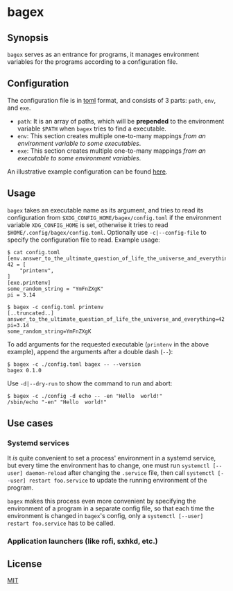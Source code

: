 # bagex

## Synopsis

`bagex` serves as an entrance for programs, it manages environment variables
for the programs according to a configuration file.

## Configuration

The configuration file is in [toml](https://github.com/toml-lang/toml) format,
and consists of 3 parts: `path`, `env`, and `exe`.

- `path`: It is an array of paths, which will be **prepended** to the
  environment variable `$PATH` when `bagex` tries to find a executable.
- `env`: This section creates multiple one-to-many mappings _from an
  environment variable to some executables_.
- `exe`: This section creates multiple one-to-many mappings _from an
  executable to some environment variables_.

An illustrative example configuration can be found [here](./config.toml).

## Usage

`bagex` takes an executable name as its argument, and tries to read its
configuration from `$XDG_CONFIG_HOME/bagex/config.toml` if the environment
variable `XDG_CONFIG_HOME` is set, otherwise it tries to read
`$HOME/.config/bagex/config.toml`.  Optionally use `-c|--config-file` to
specify the configuration file to read.  Example usage:

```shell
$ cat config.toml
[env.answer_to_the_ultimate_question_of_life_the_universe_and_everything]
42 = [
    "printenv",
]
[exe.printenv]
some_random_string = "YmFnZXgK"
pi = 3.14

$ bagex -c config.toml printenv
[..truncated..]
answer_to_the_ultimate_question_of_life_the_universe_and_everything=42
pi=3.14
some_random_string=YmFnZXgK
```

To add arguments for the requested executable (`printenv` in the above
example), append the arguments after a double dash (`--`):

```shell
$ bagex -c ./config.toml bagex -- --version
bagex 0.1.0
```

Use `-d|--dry-run` to show the command to run and abort:

```shell
$ bagex -c ./config -d echo -- -en "Hello  world!"
/sbin/echo "-en" "Hello  world!"
```

## Use cases

### Systemd services

It _is_ quite convenient to set a process' environment in a systemd service,
but every time the environment has to change, one must run `systemctl [--user]
daemon-reload` after changing the `.service` file, then call `systemctl
[--user] restart foo.service` to update the running environment of the
program.

`bagex` makes this process even more convenient by specifying the environment
of a program in a separate config file, so that each time the environment is
changed in `bagex`'s config, only a `systemctl [--user] restart foo.service`
has to be called.

### Application launchers (like rofi, sxhkd, etc.)

## License

[MIT](./LICENSE)

